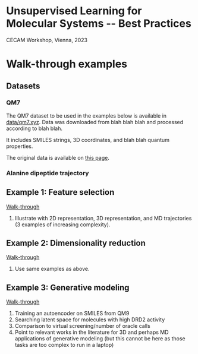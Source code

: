 # Unsupervised Learning for Molecular Systems -- Best Practices
CECAM Workshop, Vienna, 2023

# Walk-through examples

## Datasets
### QM7
The QM7 dataset to be used in the examples below is available in [data/qm7.xyz](./data/qm7.xyz). Data was downloaded from blah blah blah and processed according to blah blah.

It includes SMILES strings, 3D coordinates, and blah blah quantum properties.

The original data is available on [this page](http://quantum-machine.org/datasets/).

### Alanine dipeptide trajectory

## Example 1: Feature selection
[Walk-through](./walk-throughs/1-Feature-Selection.md)
1. Illustrate with 2D representation, 3D representation, and MD trajectories (3 examples of increasing complexity).

## Example 2: Dimensionality reduction
[Walk-through](./walk-throughs/2-Dimensionality-Reduction.md)
1. Use same examples as above.

## Example 3: Generative modeling
[Walk-through](./walk-throughs/3-Generative-Modeling.md)
1. Training an autoencoder on SMILES from QM9
2. Searching latent space for molecules with high DRD2 activity
3. Comparison to virtual screening/number of oracle calls
4. Point to relevant works in the literature for 3D and perhaps MD applications of generative modeling (but this cannot be here as those tasks are too complex to run in a laptop)
